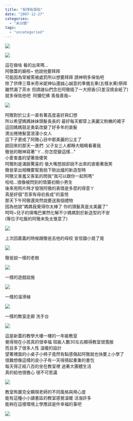 ```yaml
---
title: "有拜有保佑"
date: "2007-12-27"
categories: 
  - "未分類"
tags: 
  - "uncategoried"
---
```


![](images/2121864812_0a6ae2e3e6.jpg)

  
![](images/2121864812_0a6ae2e3e6.jpg)  
  
這在做啥 看的出來嗎...    
阿徹蓋的廟啦~ 他說他要拜拜  
可能因為常被罵被處罰所以想要拜拜 請神明多保佑吧  
除了供俸三尊米奇米妮神仙還誠心誠意的準備五果(五樣水果)祭拜  
雖然漏了茶水 但請諸仙們念在阿徹插了一大把香(只差沒燒金紙了)  
就多保佑他吧  阿彌佗佛 善哉善哉~  

![](images/2121089207_26aa580c1e.jpg)  
  
阿徹對於公主一直有著高度喜好與幻想  
所以希望媽媽妹妹頭髮長長的 最好每天都穿上美麗又粉嫩的裙子  
這回媽媽鼓足勇氣改變了好多年的直髮  
燙出捲捲髮當浪漫小女人  
這下子更成了阿徹心目中那美麗的公主了  
趟回來的那天一進們  父子女三人都睜大眼睛看著我  
徹爸的眼神寫著"ㄚ...你怎麼變這樣..."  
小愛害羞的望著我傻笑  
阿徹則是滿臉驚喜的 張大嘴想說卻說不出來的直衝著我笑  
徹爸拿出相機要幫我拍下剛出爐的新造型時  
阿徹又害羞又客氣的問我"我可以跟你一起照嗎"  
哈哈...很像被閃到的情竇初開小男生  
後來用照片時才發現阿徹的表情是多麼的得意ㄚ  
真是好個"吾家有母初長成"的喜悅  
那天下午阿徹還突然說要送我個禮物  
因為他說"媽媽我覺得你太棒了 你的頭髮真是太美麗了"  
呵呵~兒子的填嘴巴果然化解不少媽媽對於新造型的不安   
(等位子吃飯的阿徹未免太愜意了)  
  
![](images/2098912153_58ce92ca2b.jpg)  
  
上次回嘉義的時候跟徹爸去他的母校 宣信國小晃了晃  
  
![](images/2099692418_aca82dd6e9.jpg)  
  
徹爸說一樣的老樹  
  
![](images/2098916063_461b3ae638.jpg)  
  
一樣的遊戲設施  
  
![](images/2098916201_7556c47566.jpg)  
  
一樣的溜滑梯  
  
![](images/2099695652_7fe3ecc2d8.jpg)  
  
一樣的教室走廊 洗手台  
  
![](images/2098915331_8034eb0b41.jpg)  
  
這是新蓋的教學大樓一樓的一年級教室  
覺得現在小孩真的很幸福 班級人數30左右顯得教室很寬敞  
而且多了很多人性 溫暖的設計  
望著裡面的小桌子小椅子竟然有點感傷起阿徹就也快要上小學了  
很難想像這樣的皮小子有一天得揹起重重的書包  
每天得正經八百的坐在教室裡 過著大團體生活  
真的給他很擔心 很不可思議  
  
![](images/2098914601_841618bd04.jpg)  
  
教室佈置完全顯現老師的不同風格與用心度  
能有這種小小讀書區的教室感覺溫暖 活潑許多  
能夠在這樣環境上學應該是件幸福的事吧  
  
![](images/2099693218_8c0cb6249c.jpg)
